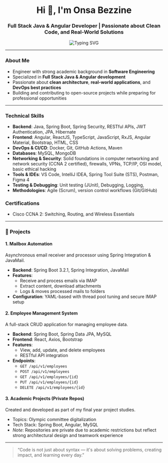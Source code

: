 
<h1 align="center">Hi 👋, I'm Onsa Bezzine</h1>
<h3 align="center">Full Stack Java & Angular Developer | Passionate about Clean Code, and Real-World Solutions </h3>
<p align="center">
  <img src="https://readme-typing-svg.demolab.com?font=Fira+Code&duration=3000&pause=1000&center=true&vCenter=true&width=435&lines=%E2%9C%85Our+%F0%9F%94%A5Nature+%F0%9F%9A%80Sparks+%E2%9C%85Achievement" alt="Typing SVG" />
</p>

---

### About Me

- Engineer with strong academic background in **Software Engineering**
- Specialized in **Full Stack Java & Angular development**
- Passionate about **clean architecture**, **real-world applications**, and **DevOps best practices**
- Building and contributing to open-source projects while preparing for professional opportunities

---

### Technical Skills

- **Backend**: Java, Spring Boot, Spring Security, RESTful APIs, JWT Authentication, JPA, Hibernate
- **Frontend**: Angular, ReactJS, TypeScript, JavaScript, RxJS, Angular Material, Bootstrap, HTML, CSS
- **DevOps & CI/CD**: Docker, Git, GitHub Actions, Maven
- **Databases**: MySQL, MongoDB
- **Networking & Security**: Solid foundations in computer networking and network security (CCNA 2 certified), firewalls, VPNs, TCP/IP, OSI model, basic ethical hacking
- **Tools & IDEs**: VS Code, IntelliJ IDEA, Spring Tool Suite (STS), Postman, Figma 4
- **Testing & Debugging**: Unit testing (JUnit), Debugging, Logging,
- **Methodologies**: Agile (Scrum), version control workflows (Git/GitHub)
  
### Certifications
- Cisco CCNA 2: Switching, Routing, and Wireless Essentials
  
---

### 🚀 Projects

#### 1. **Mailbox Automation**
Asynchronous email receiver and processor using Spring Integration & JavaMail.

- **Backend**: Spring Boot 3.2.1, Spring Integration, JavaMail
- **Features**:
  - Receive and process emails via IMAP
  - Extract content, download attachments
  - Logs & moves processed mails to folders
- **Configuration**: YAML-based with thread pool tuning and secure IMAP setup


  
#### 2. **Employee Management System**
A full-stack CRUD application for managing employee data.

- **Backend**: Spring Boot, Spring Data JPA, MySQL
- **Frontend**: React, Axios, Bootstrap  
- **Features**:
  - View, add, update, and delete employees
  - RESTful API integration
- **Endpoints**:
  - `GET /api/v1/employees`
  - `POST /api/v1/employees`
  - `GET /api/v1/employees/{id}`
  - `PUT /api/v1/employees/{id}`
  - `DELETE /api/v1/employees/{id}`



#### 3. **Academic Projects (Private Repos)**
Created and developed as part of my final year project studies.

- Topics: Olympic committee digitalization
- Tech Stack: Spring Boot, Angular, MySQL
- *Note*: Repositories are private due to academic restrictions but reflect strong architectural design and teamwork experience


---

> “Code is not just about syntax — it's about solving problems, creating impact, and learning every day.”



